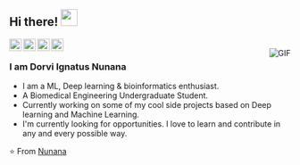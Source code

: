 ## Hi there! <img src="https://raw.githubusercontent.com/iampavangandhi/iampavangandhi/master/gifs/Hi.gif" width="30px"></h2>

<a href="https://www.linkedin.com/in/dorvi-ignatus-nunana-2a944120b/">
  <img align="left" alt="Nunana's Linkdein" width="22px" src="https://cdn.jsdelivr.net/npm/simple-icons@v3/icons/linkedin.svg" />
</a>

<a href="https://www.instagram.com/i.am.nunana/">
  <img align="left" alt="Nunana's insta" width="22px" src="https://cdn.jsdelivr.net/npm/simple-icons@v3/icons/instagram.svg" />

<a href="https://github.com/Nunanii">
  <img align="left" alt="Nunana's Github" width="22px" src="https://cdn.jsdelivr.net/npm/simple-icons@v3/icons/github.svg" />
</a>

<a href="https://www.kaggle.com/dorviignatusnunana">
  <img align="left" alt="Nunana's Kaggle" width="22px" src="https://cdn.jsdelivr.net/npm/simple-icons@3.1.0/icons/kaggle.svg" />
</a>

<br />
<img align="right" alt="GIF" src="https://media.giphy.com/media/qgQUggAC3Pfv687qPC/giphy.gif" />

### I am Dorvi Ignatus Nunana
- I am a ML, Deep learning & bioinformatics enthusiast.
- A Biomedical Engineering Undergraduate Student. 
- Currently working on some of my cool side projects based on Deep learning and Machine Learning.
- I'm currently looking for opportunities. I love to learn and contribute in any and every possible way.

⭐️ From [Nunana](https://github.com/Nunanii)
